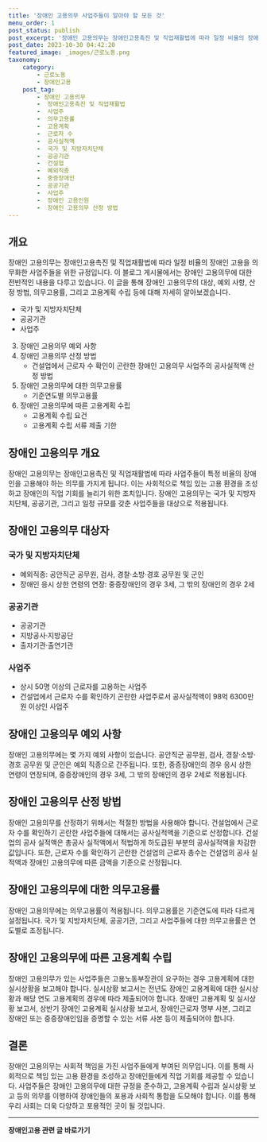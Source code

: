 ```yaml
---
title: '장애인 고용의무 사업주들이 알아야 할 모든 것'
menu_order: 1
post_status: publish
post_excerpt: '장애인 고용의무는 장애인고용촉진 및 직업재활법에 따라 일정 비율의 장애인 고용을 의무화한 사업주들을 위한 규정입니다. 이 블로그 게시물에서는 장애인 고용의무에 대한 전반적인 내용을 다루고 있습니다. 이 글을 통해 장애인 고용의무의 대상, 예외 사항, 산정 방법, 의무고용률, 그리고 고용계획 수립 등에 대해 자세히 알아보겠습니다.'
post_date: 2023-10-30 04:42:20
featured_image: _images/근로노동.png
taxonomy:
    category:
        - 근로노동
        - 장애인고용
    post_tag:
        - 장애인 고용의무
        -  장애인고용촉진 및 직업재활법
        -  사업주
        -  의무고용률
        -  고용계획
        -  근로자 수
        -  공사실적액
        -  국가 및 지방자치단체
        -  공공기관
        -  건설업
        -  예외직종
        -  중증장애인
        -  공공기관
        -  사업주
        -  장애인 고용인원
        -  장애인 고용의무 산정 방법
---
```



## 개요

장애인 고용의무는 장애인고용촉진 및 직업재활법에 따라 일정 비율의 장애인 고용을 의무화한 사업주들을 위한 규정입니다. 이 블로그 게시물에서는 장애인 고용의무에 대한 전반적인 내용을 다루고 있습니다. 이 글을 통해 장애인 고용의무의 대상, 예외 사항, 산정 방법, 의무고용률, 그리고 고용계획 수립 등에 대해 자세히 알아보겠습니다.

   - 국가 및 지방자치단체
   - 공공기관
   - 사업주
3. 장애인 고용의무 예외 사항
4. 장애인 고용의무 산정 방법
   - 건설업에서 근로자 수 확인이 곤란한 장애인 고용의무 사업주의 공사실적액 산정 방법
5. 장애인 고용의무에 대한 의무고용률
   - 기준연도별 의무고용률
6. 장애인 고용의무에 따른 고용계획 수립
   - 고용계획 수립 요건
   - 고용계획 수립 서류 제출 기한

## 장애인 고용의무 개요

장애인 고용의무는 장애인고용촉진 및 직업재활법에 따라 사업주들이 특정 비율의 장애인을 고용해야 하는 의무를 가지게 됩니다. 이는 사회적으로 책임 있는 고용 환경을 조성하고 장애인의 직업 기회를 늘리기 위한 조치입니다. 장애인 고용의무는 국가 및 지방자치단체, 공공기관, 그리고 일정 규모를 갖춘 사업주들을 대상으로 적용됩니다.

## 장애인 고용의무 대상자

### 국가 및 지방자치단체

- 예외직종: 공안직군 공무원, 검사, 경찰·소방·경호 공무원 및 군인
- 장애인 응시 상한 연령의 연장: 중증장애인의 경우 3세, 그 밖의 장애인의 경우 2세

### 공공기관

- 공공기관
- 지방공사·지방공단
- 출자기관·출연기관

### 사업주

- 상시 50명 이상의 근로자를 고용하는 사업주
- 건설업에서 근로자 수를 확인하기 곤란한 사업주로서 공사실적액이 98억 6300만원 이상인 사업주

## 장애인 고용의무 예외 사항

장애인 고용의무에는 몇 가지 예외 사항이 있습니다. 공안직군 공무원, 검사, 경찰·소방·경호 공무원 및 군인은 예외 직종으로 간주됩니다. 또한, 중증장애인의 경우 응시 상한 연령이 연장되며, 중증장애인의 경우 3세, 그 밖의 장애인의 경우 2세로 적용됩니다.

## 장애인 고용의무 산정 방법

장애인 고용의무를 산정하기 위해서는 적절한 방법을 사용해야 합니다. 건설업에서 근로자 수를 확인하기 곤란한 사업주들에 대해서는 공사실적액을 기준으로 산정합니다. 건설업의 공사 실적액은 총공사 실적액에서 적법하게 하도급된 부분의 공사실적액을 차감한 값입니다. 또한, 근로자 수를 확인하기 곤란한 건설업의 근로자 총수는 건설업의 공사 실적액과 장애인 고용의무에 따른 금액을 기준으로 산정됩니다.

## 장애인 고용의무에 대한 의무고용률

장애인 고용의무에는 의무고용률이 적용됩니다. 의무고용률은 기준연도에 따라 다르게 설정됩니다. 국가 및 지방자치단체, 공공기관, 그리고 사업주들에 대한 의무고용률은 연도별로 조정됩니다.

## 장애인 고용의무에 따른 고용계획 수립

장애인 고용의무가 있는 사업주들은 고용노동부장관이 요구하는 경우 고용계획에 대한 실시상황을 보고해야 합니다. 실시상황 보고서는 전년도 장애인 고용계획에 대한 실시상황과 해당 연도 고용계획의 경우에 따라 제출되어야 합니다. 장애인 고용계획 및 실시상황 보고서, 상반기 장애인 고용계획 실시상황 보고서, 장애인근로자 명부 사본, 그리고 장애인 또는 중증장애인임을 증명할 수 있는 서류 사본 등이 제출되어야 합니다.

## 결론

장애인 고용의무는 사회적 책임을 가진 사업주들에게 부여된 의무입니다. 이를 통해 사회적으로 책임 있는 고용 환경을 조성하고 장애인들에게 직업 기회를 제공할 수 있습니다. 사업주들은 장애인 고용의무에 대한 규정을 준수하고, 고용계획 수립과 실시상황 보고 등의 의무를 이행하여 장애인들의 포용과 사회적 통합을 도모해야 합니다. 이를 통해 우리 사회는 더욱 다양하고 포용적인 곳이 될 것입니다.
<!-- wp:separator -->
<hr class="wp-block-separator has-alpha-channel-opacity"/>
<!-- /wp:separator -->

<!-- wp:group {"backgroundColor":"base","layout":{"type":"constrained"}} -->
<div class="wp-block-group has-base-background-color has-background"><!-- wp:paragraph {"align":"center","fontSize":"medium"} -->
<p class="has-text-align-center has-large-font-size"><strong>장애인고용 관련 글 바로가기</strong></p>
<!-- /wp:paragraph -->


<!-- wp:latest-posts {"categories":[{"id":11037,"count":19,"description":"","link":"https://uknowlaw.com/category/%ec%9e%a5%ec%95%a0%ec%9d%b8%ea%b3%a0%ec%9a%a9/","name":"장애인고용","slug":"장애인고용","taxonomy":"category","parent":0,"meta":[],"_links":{"self":[{"href":"https://uknowlaw.com/wp-json/wp/v2/categories/11037"}],"collection":[{"href":"https://uknowlaw.com/wp-json/wp/v2/categories"}],"about":[{"href":"https://uknowlaw.com/wp-json/wp/v2/taxonomies/category"}],"wp:post_type":[{"href":"https://uknowlaw.com/wp-json/wp/v2/posts?categories=11037"}],"curies":[{"name":"wp","href":"https://api.w.org/{rel}","templated":true}]}}],"postsToShow":100,"excerptLength":28,"postLayout":"grid","columns":2,"featuredImageAlign":"left","featuredImageSizeSlug":"large","fontSize":18px} /--></div>
<!-- /wp:group -->